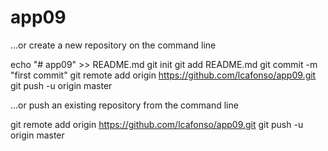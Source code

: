 # app09

…or create a new repository on the command line

echo "# app09" >> README.md
git init
git add README.md
git commit -m "first commit"
git remote add origin https://github.com/lcafonso/app09.git
git push -u origin master

…or push an existing repository from the command line

git remote add origin https://github.com/lcafonso/app09.git
git push -u origin master


